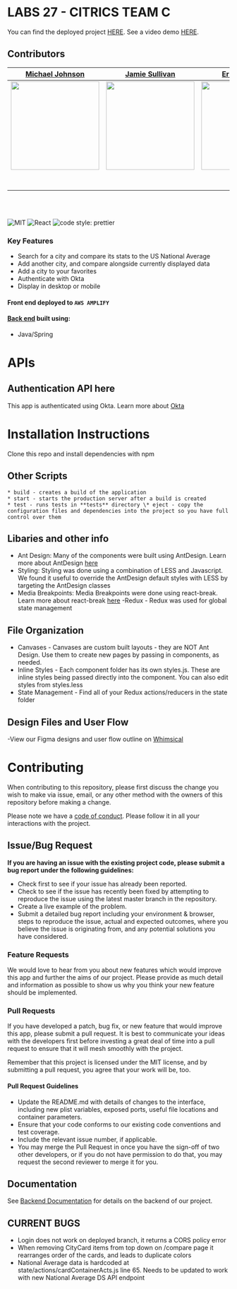 
# LABS 27 - CITRICS TEAM C

You can find the deployed project [HERE](https://27-c.citrics.dev/).
See a video demo [HERE](https://www.youtube.com/watch?v=K0kvbHh7vDY&feature=youtu.be). 

## Contributors

|                                                      [Michael Johnson](https://github.com/glassbones)                                                       |                                                       [Jamie Sullivan](https://github.com/jme-sull)                                                        |                                                      [Erick Canales](https://github.com/e94canales)                                                       |                                                       [Wesley Ruedebusch](https://github.com/wesley-ruedebusch)                                                        |                                                                                                       |
| :-----------------------------------------------------------------------------------------------------------------------------------------: | :-------------------------------------------------------------------------------------------------------------------------------------------: | :-----------------------------------------------------------------------------------------------------------------------------------------: | :-------------------------------------------------------------------------------------------------------------------------------------------: | :-----------------------------------------------------------------------------------------------------------------------------------------: |
| [<img src="https://ca.slack-edge.com/ESZCHB482-W012X6ZHT97-940a90e015a5-512" width = "200" />](https://github.com/) | [<img src="https://ca.slack-edge.com/ESZCHB482-W0138D8NB88-a5a6b569f7e8-512" width = "200" />](https://github.com/) | [<img src="https://ca.slack-edge.com/ESZCHB482-W0138D9M540-7c28e87840c9-512" width = "200" />](https://github.com/) | [<img src="https://ca.slack-edge.com/ESZCHB482-W012QNU1NTE-f7e77e891394-512" width = "200" />](https://github.com/) | 
|                                [<img src="https://github.com/favicon.ico" width="15"> ](https://github.com/glassbones)                                |                            [<img src="https://github.com/favicon.ico" width="15"> ](https://github.com/jme-sull)                             |                          [<img src="https://github.com/favicon.ico" width="15"> ](https://github.com/e94canales)                           |                          [<img src="https://github.com/favicon.ico" width="15"> ](https://github.com/wesley-ruedebusch)                           |                                                     |
|                [ <img src="https://static.licdn.com/sc/h/al2o9zrvru7aqj8e1x2rzsrca" width="15"> ](https://www.linkedin.com/)                |                 [ <img src="https://static.licdn.com/sc/h/al2o9zrvru7aqj8e1x2rzsrca" width="15"> ](https://www.linkedin.com/)                 |                [ <img src="https://static.licdn.com/sc/h/al2o9zrvru7aqj8e1x2rzsrca" width="15"> ](https://www.linkedin.com/e94canales)                |                 [ <img src="https://static.licdn.com/sc/h/al2o9zrvru7aqj8e1x2rzsrca" width="15"> ](https://www.linkedin.com/)                 |                

<br>
<br>


![MIT](https://img.shields.io/packagist/l/doctrine/orm.svg)
![React](https://img.shields.io/badge/react-v16.7.0--alpha.2-blue.svg)
![code style: prettier](https://img.shields.io/badge/code_style-prettier-ff69b4.svg?style=flat-square)


### Key Features

- Search for a city and compare its stats to the US National Average
- Add another city, and compare alongside currently displayed data
- Add a city to your favorites
- Authenticate with Okta
- Display in desktop or mobile 

#### Front end deployed to `AWS AMPLIFY`

#### [Back end](https://github.com/Lambda-School-Labs/Labs27-C-Citrics-BE) built using:

- Java/Spring

# APIs

## Authentication API here

This app is authenticated using Okta. Learn more about [Okta](https://www.okta.com/)


# Installation Instructions
Clone this repo and install dependencies with npm

## Other Scripts

    * build - creates a build of the application
    * start - starts the production server after a build is created
    * test - runs tests in **tests** directory \* eject - copy the configuration files and dependencies into the project so you have full control over them

## Libaries and other info

- Ant Design: Many of the components were built using AntDesign. Learn more about AntDesign [here](https://ant.design/components/overview/)
- Styling: Styling was done using a combination of LESS and Javascript. We found it useful to override the AntDesign default styles with LESS by targeting the AntDesign classes
- Media Breakpoints: Media Breakpoints were done using react-break. Learn more about react-break [here](https://www.npmjs.com/package/react-break)
-Redux - Redux was used for global state management 

## File Organization

- Canvases - Canvases are custom built layouts - they are NOT Ant Design. Use them to create new pages by passing in components, as needed.
- Inline Styles - Each component folder has its own styles.js. These are inline styles being passed directly into the component. You can also edit styles from styles.less 
- State Management - Find all of your Redux actions/reducers in the state folder

## Design Files and User Flow

-View our Figma designs and user flow outline on [Whimsical](https://whimsical.com/BrfVjttdRNhp7sbVNgKKNu)

# Contributing

When contributing to this repository, please first discuss the change you wish to make via issue, email, or any other method with the owners of this repository before making a change.

Please note we have a [code of conduct](./CODE_OF_CONDUCT.md). Please follow it in all your interactions with the project.

## Issue/Bug Request

**If you are having an issue with the existing project code, please submit a bug report under the following guidelines:**

- Check first to see if your issue has already been reported.
- Check to see if the issue has recently been fixed by attempting to reproduce the issue using the latest master branch in the repository.
- Create a live example of the problem.
- Submit a detailed bug report including your environment & browser, steps to reproduce the issue, actual and expected outcomes, where you believe the issue is originating from, and any potential solutions you have considered.

### Feature Requests

We would love to hear from you about new features which would improve this app and further the aims of our project. Please provide as much detail and information as possible to show us why you think your new feature should be implemented.

### Pull Requests

If you have developed a patch, bug fix, or new feature that would improve this app, please submit a pull request. It is best to communicate your ideas with the developers first before investing a great deal of time into a pull request to ensure that it will mesh smoothly with the project.

Remember that this project is licensed under the MIT license, and by submitting a pull request, you agree that your work will be, too.

#### Pull Request Guidelines

- Update the README.md with details of changes to the interface, including new plist variables, exposed ports, useful file locations and container parameters.
- Ensure that your code conforms to our existing code conventions and test coverage.
- Include the relevant issue number, if applicable.
- You may merge the Pull Request in once you have the sign-off of two other developers, or if you do not have permission to do that, you may request the second reviewer to merge it for you.

## Documentation

See [Backend Documentation](https://labs27-c-citrics-api.herokuapp.com/swagger-ui.html#/) for details on the backend of our project.

## CURRENT BUGS
- Login does not work on deployed branch, it returns a CORS policy error 
- When removing CityCard items from top down on /compare page it rearranges order of the cards, and leads to duplicate colors
- National Average data is hardcoded at state/actions/cardContainerActs.js line 65. Needs to be updated to work with new National Average DS API endpoint 

